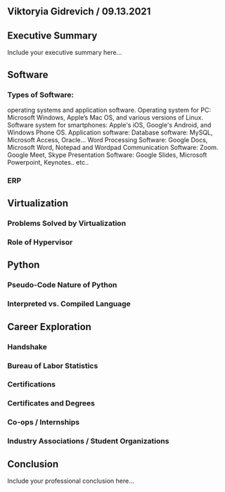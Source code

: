 ## Viktoryia Gidrevich / 09.13.2021

## Executive Summary 
Include your executive summary here...

## Software
### Types of Software:
operating systems and application software.
Operating system for PC: Microsoft Windows, Apple’s Mac OS, and various versions of Linux.
Software system for smartphones: Apple's iOS, Google's Android, and Windows Phone OS.
Application software:
Database software: MySQL, Microsoft Access, Oracle...
Word Processing Software: Google Docs, Microsoft Word, Notepad and Wordpad
Communication Software: Zoom. Google Meet, Skype
Presentation Software: Google Slides, Microsoft Powerpoint, Keynotes..
etc..


### ERP

## Virtualization
### Problems Solved by Virtualization
### Role of Hypervisor

## Python
### Pseudo-Code Nature of Python
### Interpreted vs. Compiled Language

## Career Exploration
### Handshake
### Bureau of Labor Statistics
### Certifications
### Certificates and Degrees
### Co-ops / Internships
### Industry Associations / Student Organizations

## Conclusion

Include your professional conclusion here...
